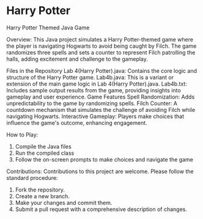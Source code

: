 # Harry Potter
Harry Potter Themed Java Game

Overview:
This Java project simulates a Harry Potter-themed game where the player is navigating Hogwarts to avoid being caught by Filch. The game randomizes three spells and sets a counter to represent Filch patrolling the halls, adding excitement and challenge to the gameplay.

Files in the Repository
Lab 4(Harry Potter).java: Contains the core logic and structure of the Harry Potter game.
Lab4b.java: This is a variant or extension of the main game logic in Lab 4(Harry Potter).java.
Lab4b.txt: Includes sample output results from the game, providing insights into gameplay and user experience.
Game Features
Spell Randomization: Adds unpredictability to the game by randomizing spells.
Filch Counter: A countdown mechanism that simulates the challenge of avoiding Filch while navigating Hogwarts.
Interactive Gameplay: Players make choices that influence the game's outcome, enhancing engagement.

How to Play:
1. Compile the Java files
2. Run the compiled class
3. Follow the on-screen prompts to make choices and navigate the game


Contributions:
Contributions to this project are welcome. Please follow the standard procedure:
1. Fork the repository.
2. Create a new branch.
3. Make your changes and commit them.
4. Submit a pull request with a comprehensive description of changes.
